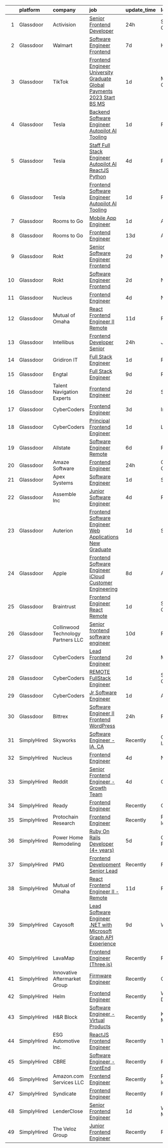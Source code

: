 

|    | platform    | company                             | job                                                                                                                                                                                                                                                                                                                                                                                                                                                                                                                                                                                                                                                                                                                                                                                                                                                                                                                                                                                                                                                                                                                                                                                                                                                                                                                                                                                                                                                                                                              | update_time   | location            |
|---:|:------------|:------------------------------------|:-----------------------------------------------------------------------------------------------------------------------------------------------------------------------------------------------------------------------------------------------------------------------------------------------------------------------------------------------------------------------------------------------------------------------------------------------------------------------------------------------------------------------------------------------------------------------------------------------------------------------------------------------------------------------------------------------------------------------------------------------------------------------------------------------------------------------------------------------------------------------------------------------------------------------------------------------------------------------------------------------------------------------------------------------------------------------------------------------------------------------------------------------------------------------------------------------------------------------------------------------------------------------------------------------------------------------------------------------------------------------------------------------------------------------------------------------------------------------------------------------------------------|:--------------|:--------------------|
|  1 | Glassdoor   | Activision                          | [Senior Frontend Developer](https://www.glassdoor.com/partner/jobListing.htm?pos=127&ao=1136043&s=58&guid=00000183926566ab842faee1d14a90e8&src=GD_JOB_AD&t=SR&vt=w&cs=1_a9cdefa5&cb=1664608462870&jobListingId=1008175871370&jrtk=3-0-1ge96apmfk6d5801-1ge96apn1i9jh800-8427a191d0c3c86d-)                                                                                                                                                                                                                                                                                                                                                                                                                                                                                                                                                                                                                                                                                                                                                                                                                                                                                                                                                                                                                                                                                                                                                                                                                       | 24h           | Santa Monica, CA    |
|  2 | Glassdoor   | Walmart                             | [Software Engineer   Frontend](https://www.glassdoor.com/partner/jobListing.htm?pos=105&ao=1110586&s=58&guid=00000183926566ab842faee1d14a90e8&src=GD_JOB_AD&t=SR&vt=w&cs=1_f466576f&cb=1664608462866&jobListingId=1008158851669&cpc=C19BE7EA145E205E&jrtk=3-0-1ge96apmfk6d5801-1ge96apn1i9jh800-102966f8b4f90652--6NYlbfkN0COkaXPVq4ci0oYoPZVLi-OSs5LLhX_qiImzTXPGEjA3KjE5hfiplZY6vywEKVwJxsg9zkpEYiVuXw-w9pyMIIqrmXoU_komG1rNA-jlCXrKTO2FBvKwKIe9ZxDbJn4VMcF-0jhduCLow_cketcT85pmWGwrRhbIoHRFxHXlp6zKcXtJHCVV-JI-0sI2t_Gq322U_ZarInHaSHsEKAK9uj2DhdHAVP3D3japWDmA3R2JGnZZKqIC-RZNwbwhd8W7Y4-PeouU-wTi1YtGhwo3CyKfL0Ta_oQKppaIRLJauVdBtotI2PsrlYycDWD2eqwJjDDHn7mmGJkLPUaJYvqPALOGZaENGt4_6h6yPuJFwykNSEvr3eWKnSWtvKHBYKwN0L-b7EK5hskGBs55kBP2k8zkad5DF3AE2IDIsVnYc-EyrhvjSDQEZQdkXz9OKSxLU8nPX3nTWHWR0pHPeEJ4ZMrih5bl8qZjSdBDIHL8O72TEzBWfeqB_BOBGJLWvxkws6CrpFii_7zGZhTV_SdGfetEtUqmzeQ_iHnQs52oR8U6IePCzOfkSO9OMhILhgM5kyxqlwiJYuseo1vq4UJgHnLvwlBjyDBr0g%3D)                                                                                                                                                                                                                                                                                                                                                                                                                                                                                                                                                 | 7d            | Hoboken, NJ         |
|  3 | Glassdoor   | TikTok                              | [Frontend Engineer  University Graduate  Global Payments   2023 Start  BS MS ](https://www.glassdoor.com/partner/jobListing.htm?pos=125&ao=1136043&s=58&guid=00000183926566ab842faee1d14a90e8&src=GD_JOB_AD&t=SR&vt=w&cs=1_d513e74b&cb=1664608462870&jobListingId=1008172413908&jrtk=3-0-1ge96apmfk6d5801-1ge96apn1i9jh800-006ba7e7d1a90e71-)                                                                                                                                                                                                                                                                                                                                                                                                                                                                                                                                                                                                                                                                                                                                                                                                                                                                                                                                                                                                                                                                                                                                                                    | 1d            | Mountain View, CA   |
|  4 | Glassdoor   | Tesla                               | [Backend Software Engineer  Autopilot AI Tooling](https://www.glassdoor.com/partner/jobListing.htm?pos=110&ao=1110586&s=58&guid=00000183926566ab842faee1d14a90e8&src=GD_JOB_AD&t=SR&vt=w&cs=1_b11add3c&cb=1664608462867&jobListingId=1008172510599&cpc=F41FEAB56D215062&jrtk=3-0-1ge96apmfk6d5801-1ge96apn1i9jh800-de9c0b3f12c7b688--6NYlbfkN0BkX03mv_qGbDFMol2YHqLRvzzvm2LmpzMO_FcYL_FtJlnJTzsjtFTdelRG5HbGrIcMxw_J0g2ixVjH_NFjiRRcH8EuhVC8xzTe4XUWrWFfWgYlLi4iO6zD5k7FSbmpqegI0E7KcI59Bc485K55vwhEgB_l6hEw6tkxbTJs5vREKYnOh11Wps8OQ9dgHquq7-ymgPovypM7s1hP-KWlwSNRgVUlzcG9IAYEBA9G4CufFYty58EuK3ME7gf6LMl5TJIe4tWEm8eg5qzGImQlBUBwqOJi3SGU0jOYsxF3jAVTASD1pu3yFT8kNMSLJsPStY25LuPP4e9oZQSUJ3Yu3hulwB_UVA4xHGfmarfVilGVvLK6-hTOa8ZYvs6uax-bk52vna5RnoRTp5IjIHB0YtK_-NCKdxl8XBXQAqGKxtIlk0_L8WCtZ-qwba10Ri6sPHLvNP5g4QgrqcVDzJkST_62PqF5Y-DohS8NyLBi57t0tkORIZY4uMzQKsgh82jIdvNEjG5044i-rw%3D%3D)                                                                                                                                                                                                                                                                                                                                                                                                                                                                                                                                                                                                                | 1d            | Palo Alto, CA       |
|  5 | Glassdoor   | Tesla                               | [Staff Full Stack Engineer  Autopilot AI  ReactJS  Python ](https://www.glassdoor.com/partner/jobListing.htm?pos=111&ao=1110586&s=58&guid=00000183926566ab842faee1d14a90e8&src=GD_JOB_AD&t=SR&vt=w&cs=1_af365d20&cb=1664608462867&jobListingId=1008163518371&cpc=AC285F3A3ECA6BB0&jrtk=3-0-1ge96apmfk6d5801-1ge96apn1i9jh800-4b2b862864ecb22d--6NYlbfkN0BkX03mv_qGbDFMol2YHqLRvzzvm2LmpzMO_FcYL_FtJlnJTzsjtFTdelRG5HbGrIdV1Ax7PYy58t9FVczYwfYTd5BBLru0AAG7eU4I8K9G6r4c0OG3UqZyyqWvOKeUpxj1LNym15M4hJpTB-UEDG6lwHAsngzlP6HuSepDAbQDS0RtM9CdwH2u3DAMkV_yW8NKQ6elllOMmPbdzh4OL06W691NddSR0h5408cxq7Yr5Oo37s1im_Wv-E64ULVj9nhiCPAJQOwB820kZLWOg15ptSYS6cwFPhXehkC0dw8bBVnxEeZDT_OYu08lJtuVbyoczEhf0SfU4GnQ8swNeaJU3Yzff_fZu5ptlDsFjtVAQUndW5hX-apxBaudCMKYF6yYgpwbRnouZaHc_kCVur7XpteLlsKxefNCJvye9G79xaKj3-NBmpIwFKdZDYJSWiTGLjcMj3_R--ZThG2c0Ss22wtHk5f5V0q7NA9s2K6PsZ-doD5RKPuaqLNnpg6RTQjJZti04D7XXw%3D%3D)                                                                                                                                                                                                                                                                                                                                                                                                                                                                                                                                                                                                      | 4d            | Palo Alto, CA       |
|  6 | Glassdoor   | Tesla                               | [Frontend Software Engineer  Autopilot AI Tooling](https://www.glassdoor.com/partner/jobListing.htm?pos=103&ao=1110586&s=58&guid=00000183926566ab842faee1d14a90e8&src=GD_JOB_AD&t=SR&vt=w&cs=1_ece1d95f&cb=1664608462866&jobListingId=1008172510607&cpc=47CFDC01B3F81FAC&jrtk=3-0-1ge96apmfk6d5801-1ge96apn1i9jh800-5b9d581ef7598fe2--6NYlbfkN0BkX03mv_qGbDFMol2YHqLRvzzvm2LmpzMO_FcYL_FtJlnJTzsjtFTdelRG5HbGrIcMxw_J0g2ixR6fqDbQCc3QAMHOedx1g7ZWBijJUNZb4HTphgElVSWGinseQ6fHxTCUR1vwZMFtuEBTCMufU6u6RF2Ma2nWDfTD_r2tsZsgogpJzNVqKGi78mho3HpUyMaYwmwmjHGoNxxupC7ix2qMFnA0OqQmvlGtbzod3_MZ_VXJaXWfpTHY_TxV1BdeWCE5ogIy7iZjU187TaTx2wjs7jKv3KnmUxwrvksyg8WSjFDKvFQWxDZBajVgd_LS3rUd1wphCN7EgJ4YlYSmsEnjnG_TOEXUbZ_qI_shpNcUT1C_hgoNDZSQTdMcxV_lGQ6VQ6oO1pKkamAT7Xsy-l-rvNGIhWHm5S4XyNpels9NRRcULBj0OHZZdCckaUZw_5TDKGnqcpTlVSxmA6LxdWylTl4Q9OSaSxQwtbHatA1NPBHi4S9H7GZW5aZlbzleKny-eHyW5ebKvg%3D%3D)                                                                                                                                                                                                                                                                                                                                                                                                                                                                                                                                                                                                               | 1d            | Palo Alto, CA       |
|  7 | Glassdoor   | Rooms to Go                         | [Mobile App Engineer](https://www.glassdoor.com/partner/jobListing.htm?pos=112&ao=1110586&s=58&guid=00000183926566ab842faee1d14a90e8&src=GD_JOB_AD&t=SR&vt=w&ea=1&cs=1_66b720f5&cb=1664608462867&jobListingId=1008170898490&cpc=FAE5E775D180B2FB&jrtk=3-0-1ge96apmfk6d5801-1ge96apn1i9jh800-de13a9497c8aa21f--6NYlbfkN0DQkrWslipYdAKKBYyyAy12PZe5Qif844XZvzAwxKbcyIRxhdHaqMzJraSVoY3LdvbvDjj8RqjGfLnPiPs-DaxRQw61n4wx4GWQVDwOVSROFAxv0parnq33UM5ByLU6rnUVRkFl-ulf4EcrlUAQMM3ZtHfafu4iIGbSaIKQvT35p58GuwUh65pVGTRBkg4Y8K_KlYY2wJUo_RBEbV4Qw38nEDBvYi4JkdnegqWRcs_2sDmsWA1RjuwuebYluA73VXdcdJjvZ2Zf4fL_Myu4S7TgvcryNHc_Q6whrcyDOj0HWC6WwnHMhIX5BQTOcX9HWobbeDJRFL2zsYjq5B5Eg9braSnC_bEYpgEVybxKOukr3P8ZxkqKlzbkpFSMNmi306dDSnGzQZYcxuFeOvFaKXk9LQDrec_QSryvvjQd42aWUDzcQm2DQu42TsvLljTnES2X8Ee587xlwu0Y_PrG81ss8axuvyHyvvcTijMvStzk6bWWvNaMhyVtGURVz5yVFLIOr07RMiRtArG2avjDhCagPLQWB1Ncv4_b0-OT3lMhA8OBIfjg1rGX)                                                                                                                                                                                                                                                                                                                                                                                                                                                                                                                                                                                                   | 1d            | Atlanta, GA         |
|  8 | Glassdoor   | Rooms to Go                         | [Frontend Engineer](https://www.glassdoor.com/partner/jobListing.htm?pos=113&ao=1110586&s=58&guid=00000183926566ab842faee1d14a90e8&src=GD_JOB_AD&t=SR&vt=w&ea=1&cs=1_9cffee91&cb=1664608462868&jobListingId=1008146927667&cpc=AC285F3A3ECA6BB0&jrtk=3-0-1ge96apmfk6d5801-1ge96apn1i9jh800-61c96f07ebf44c23--6NYlbfkN0DQkrWslipYdAKKBYyyAy12PZe5Qif844XZvzAwxKbcyIRxhdHaqMzJraSVoY3LdvZ5YYXO94VUs2ya5ARYxx8KI6A3mNAeVUAJ8QLDFgSeDAq4xkzVTKsmzHnbgrFEMP80B7M4S5Y3xlHuXxU9wOp8KQsPXUGMxAH-9gXgclhA4iUr5P9kdv7e4Ko9yMcEgQqmoEmOa7NKzebKqTyvAtcOTNTKdi55tXPcNSBGqwPysUMMTVgeaObP1KMzn7DK-ZlO3phmnWFDa5C-ZRvtwCyaLwPyKaaEfeFvShPPSq5VfBae8gGYUdOCg8-jqmPEJUniR1nIBiLFYuymFBmlu7adZOXNWd1LGA4CaMBUjpox5OQFFPE4IJcNbq9_pF6Rtg_061XCySt0ztcyP2DwwIdiAAnH3TXsugFxdvuvpcK3PRvvQPX759PMoiA0vriGYmTa407_km6zjoMES2-nROOKUTdXt394wCB6nhISEnZM3qAiBPgz5NVAFmvjznUJ7OV7lNFyJg1dwW7T2xrER40VU2KE1IHIKlb3DOFhfDtmkA%3D%3D)                                                                                                                                                                                                                                                                                                                                                                                                                                                                                                                                                                                                         | 13d           | Atlanta, GA         |
|  9 | Glassdoor   | Rokt                                | [Senior Software Engineer   Frontend](https://www.glassdoor.com/partner/jobListing.htm?pos=118&ao=1110586&s=58&guid=00000183926566ab842faee1d14a90e8&src=GD_JOB_AD&t=SR&vt=w&cs=1_211d14df&cb=1664608462869&jobListingId=1008168718650&cpc=0C139D4CAD5A6DB2&jrtk=3-0-1ge96apmfk6d5801-1ge96apn1i9jh800-92b8a656631aecf6--6NYlbfkN0DG4ntHtB_rMsnfhgmnSvK2brktLme1L4SiDeJjQ-izrVOLqRJ5-yjE7k3D6lhaa88H0ZgAE0HI8jU2FxVt_3Y72_oyMUYt10jPVNaYGOV4-xJJmBhsA7PRbQasA04_rN3aBOksTgh71gceEGgNcpHaOpPO1MPCzyOwnMMlsFPFqMsgP_aTHdzHw2rHA6Zn9P4AxXb9-XoZnJfuDoUn1zZmeFOAmKicc1_lYaBrdlP00mSanUHKDjNYQNGXlJqjyb_bLexg4koMvtXL-z7NXafwV_C8nnQclHqfZcbpFjubi9XtYz9TlxFG9VbG9g8phkyUaLQOGptLYjApXP1WHUXOG1Xh-iyUXztaiQxigEaRkxFCDpEa-EKrGv0dF3zfQ9olH-UMx3GEKPioXE1gz5gwmA0OudXMraQDz90vQQbQ-ZG6XWfJUTjYxhKg2pE9vTQfGX6UXciZHXu97EV9jAA2df8BiN0z4aWBI-YYWj0rbONZhyinO9NPaEbyio5HoJ1D2YbpVO-wm6wPzuw4_3IsqYc65_SHqdJu6ryMqyA3h43lQawgqDTrEU2IghHYnsfk5agHqxbHoWabQhgoPJ2_hGMZMHtx46KOF0Tulnv5gBA3IisMpgimnD8xpWecHwixFs9jJwrFN1mJvLBmpmP9-g57mfbU4LcPKKAQ4Zw5naJpfQ4AVQ6y4PkBDgkoKAUJMP0y0gWafcQnQdc_SbIX_-4MDGjBTcTQnxI6l6eCMOeaAYrcvWN38NThL7hii2521kkVn6ze1a9TGqAUUj6rFJ2NNfxspXxwy6tXorJyzh5mrEi_hLcTcfh3tl2Xg7MfyDaTvvwjCK9b7Hx9NtZo6rGjMFrBRFzYs7kj6DobNJ4yPY4AHYGfsnhKcNNq4x8YUNCyQZ1bz_WJLTdx2AI51YXCTdsKUd1J_mhtpFbNKx-udPUVhbRDkRbBKF5ccmrrz5DWnwobOYcfjNshnIAKCNQHPbJbLAlnYIP9ygPPCf2N18HenFGKpF1EcxbBPeQ%3D)                                                                                                          | 2d            | New York, NY        |
| 10 | Glassdoor   | Rokt                                | [Software Engineer   Frontend](https://www.glassdoor.com/partner/jobListing.htm?pos=115&ao=1110586&s=58&guid=00000183926566ab842faee1d14a90e8&src=GD_JOB_AD&t=SR&vt=w&cs=1_238d9971&cb=1664608462868&jobListingId=1008168718655&cpc=8795CF9063CD573D&jrtk=3-0-1ge96apmfk6d5801-1ge96apn1i9jh800-6cd08a339d87e749--6NYlbfkN0DG4ntHtB_rMsnfhgmnSvK2brktLme1L4SiDeJjQ-izrVOLqRJ5-yjE7k3D6lhaa88H0ZgAE0HI8v79IoksgJIVgDsHGTYboNjMuVppZRZOK_iiSa4f2q8ldsvLBDB__Px-7_5D1hb81F_Q7UV9MlcmOW_FzlnguqZy0s90azd_5Huk8vaHOk-bVW_EXg4cd2rH2pN6c718pKa0euaMnUzndZHLrcBvEAr08ZLPzSnFOPI3bB9tjU0-xIVOInZtlukPiiFCiSxKn9Y3g2dpEymRc4PNf0PVs20GPRZCaeoCvbbr5_w9hSzucVnZ13hrmwFG5KsG4IWr3IKLCOROhjS0eBptYIVLCxq3EuOA-p9hx7zHOBFsf7TaeWFsTwUF6Nvg8W5-BQjpBE7V1IPMupqxL7Rw9uqZWqM8t-P4bAhKLqWomM93N8qFt0XYhCRU8KkBUceECgW1N-uXl-d5bMGNodFkSKJsj0u4oxPCCiCUi7jcBzHp1EQQLhZ0rZhjqy5yECvSKTfyNxNyA30-7U_3tg2n5Uqfx4V6o8ON2AgckmktHn2Db5hg2hFJba3pW6XtXEnNFD-JZnVjz0KRdT_EYwtFCb6ZqxWjV3bgWphkIGNAuvQ1RiCWGLq7MqlAK7HjQ4zHtF34dT-WfozdYXBoni1SyscQSU2gF-40l4ygvfNEkQXH4U5xBkHdFrmQ-koOr6Za685jfyG4fhw8b09ZfETy7miZLxvBSn4iulddUADe34qTUjq1FMMEwuEwARYu1pwYfmcL7Ob0qxh94QqnkDjl5L282mqHZ3fbz18ixYuZKk_dr10_t9HdXQa9MDkN0NEJIHBS3ony8u8eY0Sa6OVfTBnR5HLMqk483Ht0CuBq3PlG-gnL3ztove9bmwz_uce4tI9d1XLWF-PpOk4scuDplOQNOKDPWpZFauG2WHtKkYMCzbJTJ8lr4lLX2urVS1ywo1Ici3k0JovpQMG_xrUfG9fT9hZhnoddO46ivw%3D%3D)                                                                                                                                   | 2d            | New York, NY        |
| 11 | Glassdoor   | Nucleus                             | [Frontend Engineer](https://www.glassdoor.com/partner/jobListing.htm?pos=128&ao=1136043&s=58&guid=00000183926566ab842faee1d14a90e8&src=GD_JOB_AD&t=SR&vt=w&ea=1&cs=1_6643b3d0&cb=1664608462870&jobListingId=1008163338881&jrtk=3-0-1ge96apmfk6d5801-1ge96apn1i9jh800-8ffe822eb77b3ec4-)                                                                                                                                                                                                                                                                                                                                                                                                                                                                                                                                                                                                                                                                                                                                                                                                                                                                                                                                                                                                                                                                                                                                                                                                                          | 4d            | New York, NY        |
| 12 | Glassdoor   | Mutual of Omaha                     | [React Frontend Engineer II   Remote](https://www.glassdoor.com/partner/jobListing.htm?pos=109&ao=1110586&s=58&guid=00000183926566ab842faee1d14a90e8&src=GD_JOB_AD&t=SR&vt=w&cs=1_f6dd6a63&cb=1664608462867&jobListingId=1008149269440&cpc=9908D8D4413DBB8A&jrtk=3-0-1ge96apmfk6d5801-1ge96apn1i9jh800-b7a42c823d67b9cb--6NYlbfkN0AKY9t8q7VgAheoAs7efbXyhExMUVS6P88HBLabZoQOT6odWudF8K1nswEbB-u_gfjFFV8n7oot-o9a303JeocnPtINEZm6uL52t5GhvEJhdaAMm6FpF5H9MSfcmuXXBGHHbFUJDIiELhJvK5m30MLIoPafmtYyQ4UtV4_jxj8aSAoCteelZ269uEX8_6_f3i3CJYzOU7UGpycV9Jzz3pCNM5oCLfQcTL2OL6eSpF7yIomv5_UoKeBOO8enJqshZgOoD6LDRWqjdu3Aok_4S-olbC92YncrdocZUFL3cIqlSMvenW6R8BuTxpn1TZ8e0MHJ5VQ8aXBt2fyZBOvRMI3GYpU_rEHZprUhywRHM69BjJQWziNJqw2ZEQyBn2k8FzAKh7WFFewgxqkY4TNwum0-j7rxxOtqWqzbNMpt4mzV-eRP35qPjyGLW8MZNIAIO04ZNu8Ceu5DE1EfwpfANkRaPg92Fa22eRn-pu2jHRIEiTl1fAK-aR6gG2YqFSbCcW2JQXlwxoRJVjiBR1sfYB4jAL5MMZL8-oM%3D)                                                                                                                                                                                                                                                                                                                                                                                                                                                                                                                                                                                                          | 11d           | Remote              |
| 13 | Glassdoor   | Intellibus                          | [Frontend Developer  Senior ](https://www.glassdoor.com/partner/jobListing.htm?pos=126&ao=1136043&s=58&guid=00000183926566ab842faee1d14a90e8&src=GD_JOB_AD&t=SR&vt=w&ea=1&cs=1_8eac12c7&cb=1664608462870&jobListingId=1008174192204&jrtk=3-0-1ge96apmfk6d5801-1ge96apn1i9jh800-b033d8c94951d968-)                                                                                                                                                                                                                                                                                                                                                                                                                                                                                                                                                                                                                                                                                                                                                                                                                                                                                                                                                                                                                                                                                                                                                                                                                | 24h           | Jersey City, NJ     |
| 14 | Glassdoor   | Gridiron IT                         | [Full Stack Engineer](https://www.glassdoor.com/partner/jobListing.htm?pos=104&ao=1110586&s=58&guid=00000183926566ab842faee1d14a90e8&src=GD_JOB_AD&t=SR&vt=w&ea=1&cs=1_8c1a75c3&cb=1664608462867&jobListingId=1008171565791&cpc=AC285F3A3ECA6BB0&jrtk=3-0-1ge96apmfk6d5801-1ge96apn1i9jh800-de0bb41041df3bb6--6NYlbfkN0CTHA6cd59lXtQJ-DuZtBHQsSjOn019HaVEc20FtZol1_8bPJW14iotuMuGn0biAaFAS8cPXNN6ac4f1Xq5rJjsCzuEjeyAgvU0iHEvWi4iVJSBGQuW-qaUecPoFi_EY5ULrQ1f7Tidt7dSc5EkYwVDF5uXjRbxFUgSUXqz9ItIwoielq859JuGfmSNnqECDenmVHpyos0MIHuzRBvZjeHuazSq5ETgMgEX8QeklYoctJDvPIinDRy4H5yVItXDs4bLirSV7J-n1_bTV0LMTQvVOkKxVjM61S3UwmUjTVbiuhJMO-uLZ9IFu0ZY-YMMOWrfAYTp6rZm-GQDognfscNCK3ntfEFizPw3oHaPT6j4IIElV_--xsn1l71OdAigDeLJHZ8dN60nouOaKMcn3J4QRfc34L5I8I87ZYmUJ2TFx38rA1eQbEheuAvdrze5OehFn7fw5Fsp-DMkt4T2Cjb3lmYZx6PpM67GhVfKQKexZPoq5SPtxroehZZBp5WrA3s%3D)                                                                                                                                                                                                                                                                                                                                                                                                                                                                                                                                                                                                                                                     | 1d            | Remote              |
| 15 | Glassdoor   | Engtal                              | [Full Stack Engineer](https://www.glassdoor.com/partner/jobListing.htm?pos=123&ao=1110586&s=58&guid=00000183926566ab842faee1d14a90e8&src=GD_JOB_AD&t=SR&vt=w&ea=1&cs=1_edabcaca&cb=1664608462870&jobListingId=1008153673802&cpc=9908D8D4413DBB8A&jrtk=3-0-1ge96apmfk6d5801-1ge96apn1i9jh800-b09fce4cf3494345--6NYlbfkN0B7Z8t6fEMDh_BTkcJVPNJicKvZQEBTy5HSwyHa20ewqmyfWNXjNsfvmtdqiCQm-EwugdqLmX6UHMxI_hnrQ9J_5fJJ8vOcXaQ7AaxaC1NDew2FIVktzoWdBGDIzLtpF9A1-8gcJIp1g-RwW3Vd_E5Yn2Wj1C-9KfpsqmwI_X-9uY1nqLr1E6sbE0liC7810eLR2vZ49KjUI43paEMjZaKpWICbA2s_BS7iM8zrAjGtqbfgzlGsbCWb8-ruViZJJWAA0VEOoq91qJNmw9NA3dShfpV2yfsX7kkRPmdwlfxLEUeovCVBIl5IVZjv2YwsEoc54UZHquE4E8rb5yeB-1CTHNnVgq-fHcUSpcD-Sbpr72PkBnMCnH5AWy5pbfwNaX9iMyQKPhickTnywHgMnOu0VS7QtEGrYoTriHiMDDyRtEiR2SWTUn-6hacn888bLjhyzveTQCa8DEtpJtmWF9CclDyTtXAEdovdh1vk1Vp9-Wi8PGOJjfbB2nnJCEuxsxs%3D)                                                                                                                                                                                                                                                                                                                                                                                                                                                                                                                                                                                                                                                     | 9d            | Remote              |
| 16 | Glassdoor   | Talent Navigation Experts           | [Frontend Engineer](https://www.glassdoor.com/partner/jobListing.htm?pos=116&ao=1110586&s=58&guid=00000183926566ab842faee1d14a90e8&src=GD_JOB_AD&t=SR&vt=w&ea=1&cs=1_3e9aeb6d&cb=1664608462869&jobListingId=1008169069589&cpc=F41FEAB56D215062&jrtk=3-0-1ge96apmfk6d5801-1ge96apn1i9jh800-b96f326a669c3428--6NYlbfkN0A-J9Rv_W5k9S4wgz0hDMdbedf_0j7F-Yh6Kzzp2hLsomUTKmf_GQ93A5Kjj2-NrK898poPIjnCGeH4E7CIPCVTnJbkW9SplRmOj5Li9jZaBChAa5k0J4s5R5Bdj7FJ-jIs1OilYAAST4nHbZcAb5cL9jTswYpCmHiLTIvADlKR0HwYRmyjjF3r98dbWKtGC1NgqUNv8MOsf-_iQIbiauL9CaCgOGqKtFyeOqO69PamzBvn_xHkYbFQmRILhoFX9CZ_ZMEG7KYbE9qptbzEIfde2r8m32CgN3imeQFLElzmOH7gly2SWb8DfJPjrQKS8TmagSn91Fwqb2klAbnRh51lbRQA2yhcFNLMmiKflzJ_h3bUmZIBjDNE8iZ8n1WKMhx1F28DQRcXNu316Jj1i1i2DnHOAmbeLwTbQ35lg1uu37rNyY4VuXxHX2tSlEDPXXnvDg3KdPu9ImJpMusUX-ver0VCFs6Jbk9M-mFiQg8PWHDXN_aSuZpO)                                                                                                                                                                                                                                                                                                                                                                                                                                                                                                                                                                                                                                                                     | 2d            | San Mateo, CA       |
| 17 | Glassdoor   | CyberCoders                         | [Frontend Engineer](https://www.glassdoor.com/partner/jobListing.htm?pos=117&ao=1110586&s=58&guid=00000183926566ab842faee1d14a90e8&src=GD_JOB_AD&t=SR&vt=w&ea=1&cs=1_ada1b34b&cb=1664608462870&jobListingId=1008165091152&cpc=451933188B21919D&jrtk=3-0-1ge96apmfk6d5801-1ge96apn1i9jh800-172296958f000313--6NYlbfkN0CpFJQzrgRR8WqXWK1qKKEqALWJw739KlKqr2H-MSI4eoBlI4EFrmor2FYZMP3muM2M5GK0N1Sw5vzLTgsQJufRsWsZcWrRMaPs3XpHlex1Oq2ne6VGBtkTGATEUz-GouLty1dOmoyyDC_7T9PWNlLldXnPUCW4zpqXclHWowpC_P_XHY90RF8y-ufMCMZqtyH7yoYbG-XVx_fOMm7vXnIifwM3gS9oYeHg5xxOK_Mpcv8gT0djdnhi1aBiaqnj1gosJEj-dfuN-D7TOgdQ6ZcEk6j50maDVLQZ_y7rdEu5Lsaa2nbEdhm7LcMoUx5Y7LPoNSDJxVcgAwZCX69MGH6Do0sLSzyBNW6g4FHqmbThvtlbp-2JdqmI7BSnFIiY3Lh0XYBy2T2Ax0xrC4nbTTMDkIOJvPSnvKv2tqMqhDEVd5zRghwQBDIt3m6GZTTc3LWWKmMQiWL0FlHFTpBnj1p3WXMJ411-HLn-E2NseMW-QjI4JXvSoOgFbTkzJo3SyJy18vRven_oU0jImpXDNC6FjfpG7qKaTwYcuK8tJnhs72CAB-wafzTsm1oXyHflHaNq-mhOJGGVNGCQGKQaLIT6LKT56frn5L-mbLEtFWGFMdc0zXeJw_cv5fC4awFcyPri3HfXh_K11VF1wtrsplXjn81475b8m3GIstYfnIY5N-XQyzRbVjah5CY7s7nFVPTwDyTuV0BfqqD1Mm9d70WLzRPc__hycMGvkSLHdhcC5dVfZiqw0kWP1lAzb_OJUI7QfzOgegv0Qb5DiDnGaU581DMlF0k-xQyYJg36xCpylVHSSH_Fe3ejTaC-bIxB85CJE8Inx9OEQfAdNQhHvAqwtR_0z94x1TGPo-kv72EMOie3Kc2267rcXkfW2KWfDu0nL4w9qnZD0ptkXPWG2XZ5TNABsOUUb1B-XaTc1B7xJO64sQUWoT7m40j7yHCD1QQNqYIredofpyIzioilQSEvO4BHIDhP2uSw34fvVJTRVA%3D%3D)                                                                                                                                         | 3d            | Irvine, CA          |
| 18 | Glassdoor   | CyberCoders                         | [Principal Frontend Engineer](https://www.glassdoor.com/partner/jobListing.htm?pos=121&ao=1110586&s=58&guid=00000183926566ab842faee1d14a90e8&src=GD_JOB_AD&t=SR&vt=w&ea=1&cs=1_7b59cd3f&cb=1664608462870&jobListingId=1008172776579&cpc=451933188B21919D&jrtk=3-0-1ge96apmfk6d5801-1ge96apn1i9jh800-384a120e20705d14--6NYlbfkN0CpFJQzrgRR8WqXWK1qKKEqALWJw739KlKqr2H-MSI4eoBlI4EFrmor2FYZMP3muM18C41kHOQtwy1fa9832vPMVssnHobcjN9BAzOVpgfbOOe6cRkmPckZ_REsxIgQCsfq59l4Ui9cyI1O8EBmTzE49nPz2F1dYY0ybhwoBFVcMoYtE2qIF6fHNycon_vdGK858z1JlBG-3GvO_akWirPmeHXj3HLaVZroCQzH6zB4kzhi3rZ7Ybme3GnlEMkVDRU2CdDHMvNUmtG8BPVhBILkII0R9-8fUG29jvUpaHR2FvdRkW2rPXSmOFyzXQqeDUy6Ah0Xf6Kx5uwCLSzIuFW-twJJpcPZK9P23BTF8-KJr_RVWmFRIbWda48dXCfQVP-NOGOm0JX7ar9x75vXbjB6iI_2JUMxYj3giChtSYxMEomyuPXezjuEXVSFVmDhqu07U_BVoNjC7ogmONExuYnGEafYYLm-X1ZCytbpAYprsvMUsYF2O9NVQX4QgJJ9DK_7k0cV-zekMRQZZ0dRKZzPfTeWx88CkM_WKNg0YGRLz2zmMRuFuT_DinFNizvpvtMIsMcR7cd5o6mAN2tz_sAaxOcCS0L-zI9Cq9u5XnRVp_ffxkNjXJAmU1I57tkkUPyw0MqpYyJKvOvCOsNObDTqgTZF5hTW2ooW6YjBqDbD3C34KSa-mh0G08JXT-gzWfuBZ4uofRlkoEmoNz0WaANtsYqg3aZeiykidh9eiLEiYdWXpZc9xW11VTW-q-pHnHK18trNtqXyvQ4nnsw-yJ9OhlmuIOUrb8yriVs711JKBOs7pjqTKW0QdYN_pYcrCiiO3VXXliXXbV7VbGl9DVrlxPfkdwHEDBrhMBQ85OcKrbL0tLSKYt8BCQ79r9e2ffob7yaAHHnCpGkUg8e9qf-9ClN_M4yOSkPSJQdDW39aTSTfer3uAqSyoE-PaUvn79hDT9sQ1DSmRnbgnvqUGeu_SwbikPqyJZw%3D)                                                                                                                                             | 1d            | Lehi, UT            |
| 19 | Glassdoor   | Allstate                            | [Software Engineer   Remote](https://www.glassdoor.com/partner/jobListing.htm?pos=107&ao=1110586&s=58&guid=00000183926566ab842faee1d14a90e8&src=GD_JOB_AD&t=SR&vt=w&cs=1_d4226e4a&cb=1664608462867&jobListingId=1008159711669&cpc=AC285F3A3ECA6BB0&jrtk=3-0-1ge96apmfk6d5801-1ge96apn1i9jh800-f5d3e873fe7464b8--6NYlbfkN0BLH0BMQoDn-yw6Urt952hBm1JLFZ7WpBxND2cMIOjOqbFVk94wXfJol2fCSe2VsLx3ITDo_Ys_0WcOJlv1dqQC7PXZlXX-QMruowel04n8ogwNhZLgarXUWhOr5n20e0wo_m6nBKoehmjlVBa1nPDjToHlVsZUUL-eQmB8c2bBJBWTcOSUVmQYbHxupA1w_lxuZMhKCvPvQZZobrHQdvjXNA6R3Wk4AFKnqhSSzJGGsxQwEhGsQtQOuz5g5AKUBKH1_-Q3x0fKskVsd_rnQfWrigc_dFMtVhbmBOxSU6yNGHi-nFUO0vU1JQUSz3lDsiXbspI4pW5qs40EXvB57-7hj94pbeph7XVMHfBpkGUkn_UDqL-XtxkUUzUzQ7u4LRotMsLOqW3LvVoX34lmT5mlVLFeKFA4iyOULpS5yRhdD24FUeTF3cgdnKfeHcRuhoKGAbbuoWKVHYAPQcKsq9vSUcbbODEl6jpbqCh85xwTd3iVs3LXsukqkLD2NLMAgobkqOJT4ukziRYISPglpD0-uOKJUYOP_yfjn_32UQJoDDwgcfzFNZxF0TTlryfgNXBkvXHaxWv1FvjTy9SE7dxLdAEVssAItOKGy1vme_dtDbUvTKt5ZhH7gk0mK2g-46F62A_ut5nZXCtxj76SSKGWY7ubPAQUSKYMkveold02R3YPzqOSARG6eO8OQKU_Hcss_drY7isu8J5kd3A-WkUOFyoDM3uvmXzBVU9elrygfgWetgb1VsvgCpvvU_LiwmqFbBHwybhfQeOBqm80SuCdx0RPnBjOyxDkGE1Gn2CvuzEODc1UFdPj4O_YNscJ_6Kkkxt5M4_2v8HhzjNQNQDZeqvey8Hj8vDrsRdjrPeiSND_AeTnPCrI3HOVJKsOhFYNOvvNvnSoi_PZU7onkEIHVGttFa5kHVnJP1xDD2WrJBswVx7psv4JsBpimz3Y1fXPABT8ENGsS2ByNTTz1G_rNDs1bMRDaEi1cRdZoxhNEbb3U18iN-xAJ6gnnjLzhK7yRuXflO_xFf0c_HjJPjQUCcG3e64zmD3cWlzDEoS0Fv4xb0vII2TIwsmgebezB6XVKU_Q3W91vv9B6BhhYiHLrBTDqcNCtKMb02LCE8jo87bmXQ0_b8EV) | 6d            | Remote              |
| 20 | Glassdoor   | Amaze Software                      | [Frontend Engineer](https://www.glassdoor.com/partner/jobListing.htm?pos=130&ao=1136043&s=58&guid=00000183926566ab842faee1d14a90e8&src=GD_JOB_AD&t=SR&vt=w&ea=1&cs=1_b76e0b63&cb=1664608462871&jobListingId=1008175384046&jrtk=3-0-1ge96apmfk6d5801-1ge96apn1i9jh800-04e7f5add9cacadc-)                                                                                                                                                                                                                                                                                                                                                                                                                                                                                                                                                                                                                                                                                                                                                                                                                                                                                                                                                                                                                                                                                                                                                                                                                          | 24h           | Costa Mesa, CA      |
| 21 | Glassdoor   | Apex Systems                        | [Software Engineer](https://www.glassdoor.com/partner/jobListing.htm?pos=122&ao=1110586&s=58&guid=00000183926566ab842faee1d14a90e8&src=GD_JOB_AD&t=SR&vt=w&ea=1&cs=1_4b6a21c9&cb=1664608462870&jobListingId=1008171426358&cpc=334ABAF5D42DC775&jrtk=3-0-1ge96apmfk6d5801-1ge96apn1i9jh800-e70762fb3c6ec81f--6NYlbfkN0DqWjE27Bj7wQp7zwejGyju2OyxUuq4SEucXSyN07WCWejYvQmJsgF2DYF8Y-TYieC2DHxUNqLER-NAaFmZhncc2CKtBtbaYDWLQ2pgaST_F2llGxT5g0ru87zXSJZLYiH9g6uEmsLD4eHn0tJSYlCIwggovYAKySNs_BFjBeiyef7hASDwbh4ao1LpWUUkmd9I5ba_T-eYet_SPl4q4LQE-0yb8GxfTlDkxXiiMnDgWoBIYczQK5Vvbxoq2dFKy4O3jMa-Anu_SDFfVmFpBI_EMOsnpBTFHrL7UpaHKTon74jfSxa1MVWJ6Z7aUdUzv4OxxaFR5GmpJYdG3-84VC6XU2HXgZ2rabklKYflvJYk96PhsD2y82ImGiJEnmmSuXoqDQTU-hBTxg-2zr3roYZBWzsS-s6LCLgV0r6ZCVmTbH-nS8wOIXB-G91BzNlb00Cu-gu_H1D0LtwEc4FyA98PRWB7ilTMnLyhwfnpRyI1xxvf99HgfkR811kmrExqYvhHgEyHYI15N1WAh0jICLEGBwv4t9nE0OB0C63hkGi-S8ZX_D_Reu_yEa4wFgGRiJJiHsYQBb8Wrs-vu5wa3XAhpGao1ChHxf8L5VfBmzsZGUlmd17LdfZSpSgMDdX1PiI%3D)                                                                                                                                                                                                                                                                                                                                                                                                                                                                                                                       | 1d            | Sunnyvale, CA       |
| 22 | Glassdoor   | Assemble Inc                        | [Junior Software Engineer](https://www.glassdoor.com/partner/jobListing.htm?pos=106&ao=1110586&s=58&guid=00000183926566ab842faee1d14a90e8&src=GD_JOB_AD&t=SR&vt=w&ea=1&cs=1_61f83217&cb=1664608462867&jobListingId=1008163222586&cpc=FAE5E775D180B2FB&jrtk=3-0-1ge96apmfk6d5801-1ge96apn1i9jh800-08ed19a9737b3bc9--6NYlbfkN0Af7IH--f52cTUDwFMUanxXcd3NiV5wYJyzlyk1G5yREYjpyx22ZkWQdYADL7LdjYddVFvh8qcWZxviKeCD_m8mFbgnOEV0qSllLro58PUB4Oc8bybOMJpa2KLeEtVjhN8qiKVRqkI-KY3PmDv5Tm8UJtDC4a-oiIbXVTDwnlvjYFE5gpkpeyHV8ghIALkxEw5v59iHxmBoNng4nXVFV8geK-fK8jlbCiQtJxYc14_Qp3_W63ny1-GMVlctIm2d3wzfhgy5n8Oo8qX-Sl0lkZ1Y1544HcBzNl6fYv1pNbKsDt0Lgdjprdlfk1BeM7YFcJBp9FlXeNcg7k2AgtQ5o0LX2GKspm1s_cE-R7nI-FnoT1qcwO8F9DD2frpUllpflLuF88v3PVbjXZ9VeQBtt6ppp0D6W7kAiJy55Xv8A_b8UQWRjO6ZLxZRvjsM1LR5dTuSs6HnY4Cg5eoWd1-HpvgepGoEtV7157c79xZHcMrZmrs_jTVfoMQOjShLHcEYIpOkj6d1xY4nFw%3D%3D)                                                                                                                                                                                                                                                                                                                                                                                                                                                                                                                                                                                                                                  | 4d            | Remote              |
| 23 | Glassdoor   | Auterion                            | [Frontend Software Engineer  Web Applications  New Graduate ](https://www.glassdoor.com/partner/jobListing.htm?pos=129&ao=1136043&s=58&guid=00000183926566ab842faee1d14a90e8&src=GD_JOB_AD&t=SR&vt=w&ea=1&cs=1_308415c7&cb=1664608462871&jobListingId=1008170240417&jrtk=3-0-1ge96apmfk6d5801-1ge96apn1i9jh800-320165e35fa8324d-)                                                                                                                                                                                                                                                                                                                                                                                                                                                                                                                                                                                                                                                                                                                                                                                                                                                                                                                                                                                                                                                                                                                                                                                | 1d            | San Diego, CA       |
| 24 | Glassdoor   | Apple                               | [Frontend Software Engineer   iCloud Customer Engineering](https://www.glassdoor.com/partner/jobListing.htm?pos=108&ao=1110586&s=58&guid=00000183926566ab842faee1d14a90e8&src=GD_JOB_AD&t=SR&vt=w&cs=1_ff3977c4&cb=1664608462867&jobListingId=1008156058680&cpc=3BA4CE39D5B5DEF5&jrtk=3-0-1ge96apmfk6d5801-1ge96apn1i9jh800-09177c6cde7ade56--6NYlbfkN0BvKrLyj5gPmtZO9T8euul8TCxuuKNOtzRJOomxnwSEodTz2Bc-sPZlADHp0xxmf8UfC7Bcw9lgysUR3BmNjP7Hal2SKxWpsYjUoHcPlT_4pH3cNoMCRw21aqkuKPlUaKhP3ApPaxXEBH4xkSwkglIcGTM7XFTEKrRdTe6ofiLe9XXLcC6U2SXw5QkK8D6sZ5PnxKaGRGjBKB78W6nA0arBYyvAb3jziX186Ndt6S4z5-9iJaPXRVxDW08YsyZgTTNdZPq0Qh8K3EZ0TjJKa51eY3u2ThYBvAO44Iw-SnxK0uNZ5_3Qzr2wmV9pUnXy-1rV6iMrVcDauUZb4a75lw91sRn07fuxkdItyDuNVmDzdi_ULqZ_xow8PE8D1TEHG0syvmJV5AYR6qa9dvydThvtYAsmuvVBIv9u3DqOzPGOEeFhb4zBa40zRxAATw-I80hSYzMOzz7wK1isECoTTCa1vkWvYljmfJWsQQMT-DPw8TFOj4msak0lNyAI5yXldaLYgsujrRU0VpxXhogSsllYqYlgSg4EbydRHGw1I6vkqg-Cg7XyfvWhswX_mH0936oT4FMJjCA4J_1r2fdj0GH0OftEac50NYN42NQW7YC6sO2NKjtS8PDCIn4EzyXWhgjxzv0PKeXGk9DuUaKPXMCjUz8hrqtxFBtWwtyLuotnEcFexEOvYTNH8vjxaVd_-Lt5hsQsSg6Elb2ogxkuNkq8ebD3AHqV3t4yoIwjaf2CC8mfclTUaoVFrfLgjlPD2M9NljVzEvrwbBWAzharGxlhJQfet4DwC5p1G9b5klaCS3L8jmdAsMwkhro5wjSmtBCUMt25gwR4oYA1iDeeIeJ7MJcIRVbmcBVPXOjXA40XyGAqTkJfmix2HFPjG4s6t93ZVC19jSar3lGdtadrCHWOFm8A-2Ec3RG_ymC9VaPooQxHdFKW9ke1aswtkTfggvtXBRDAUxdoXBfivSWRmWFZnQpi1AB6O4JIWxRrUenW_-idP35fbTNZ)                                                                                                   | 8d            | Austin, TX          |
| 25 | Glassdoor   | Braintrust                          | [Frontend Engineer  React   Remote ](https://www.glassdoor.com/partner/jobListing.htm?pos=101&ao=1110586&s=58&guid=00000183926566ab842faee1d14a90e8&src=GD_JOB_AD&t=SR&vt=w&ea=1&cs=1_c8989066&cb=1664608462866&jobListingId=1008172680277&cpc=654405A9B1E0A9F5&jrtk=3-0-1ge96apmfk6d5801-1ge96apn1i9jh800-2400e90f4a599065--6NYlbfkN0AL3dVr72y2kzw2kaN2Ho5i09lACUMjYeOySpm2U6KfaraJqx2Qc4yMQ8_vPcq3j-UZCSo15vv00AxnfzD_pDA3_O_jxW7sn0VzAIqVMRadRBFVao9-mTAV6M7wyRkLDoLXj7tXA-S_psiQCzR0jTYwnfWVXgp6zy8O7Acp84MVNUeU3jRR8e0ACHE_lWpTh_8ZEenMAias3YWUYqWzJMCAF3wDKbz5kdxhs2BSAEdZuCPeGpmMwssgIQBHXjJ1HeZPz7VzksF_1SUUZifqlKd4t2rIVN6KrcT6spbxNUKHrV4zM0irMNAtjGPoLfxWnAYqAbHSdNsoD2uUdRLcqURbXw4ysf69qAp-k3lqjeDsFZ-PJ5dcYfls5cAmCWettbuCriiW5VqcknbViks_9tmxSieMCXAZc0Ssb4f0Px3H2-3rxYOsWCLKNkLX3BrG19_O_e40Q8JJXbYX2z7pFlwpj5F-GHxXORhdDJ_icXSjb_9X4XrOJRaL6DsD3YVw9jg9-QkmoWM0uL-xjCTRJzGHybkVNz8UhfxFgzY5qMewyhk-4k3C27pDHEDX487y3z_FRucTMqXJ9BvtRmAPOd1fCJJWWZkwgioHBG45muZP5ReFG6tCjHX3cTfQCJP6JwYeADK6xKJdj6UigFDhS70q53Erm2-Gbd4BPLXLS-xz6zxYmO5r3ZRVcC9V4oVqlLX48qOTgn_o-EwVDUGMJN8CpCaHEgR4vjNC5DQGbQC3c8tIKmYD_04b_l9yr-wm2h0%3D)                                                                                                                                                                                                                                                                                                                                                                      | 1d            | San Francisco, CA   |
| 26 | Glassdoor   | Collinwood Technology Partners  LLC | [Senior frontend software engineer](https://www.glassdoor.com/partner/jobListing.htm?pos=119&ao=1110586&s=58&guid=00000183926566ab842faee1d14a90e8&src=GD_JOB_AD&t=SR&vt=w&ea=1&cs=1_791abea5&cb=1664608462870&jobListingId=1008151594403&cpc=F41FEAB56D215062&jrtk=3-0-1ge96apmfk6d5801-1ge96apn1i9jh800-06cfea7a4e361d92--6NYlbfkN0Bch2DQBo8zF7EdxzSNX8_SeXdRX3ylaOzDo2YMlUTXFxonpmP7InOhihBn9frzIkhAiaidgIkVtEvNGOFSRot85SsHrvSNxa5SQgfJK4WU1Uj6HbbNaU6BqOzpwTLtPSf2s78EQh5JpLvAl-exTsJ8i7bmRyxz_yKaRKfHG70bg9SY7V29-z3IC6-5H4VRw-Ek8tso4kV2RfNbk8bYHx0z2a8SpLfuf3q3AKdr7DTiHZU5p-FxaNEBZ_7sWINZTKAzFZVPXYuNENqAU5KgYPYEJFBKLly8ygDt0HuZ9B3lAIL_cU9f0Od2nFMJYdC3lbRGfobgcqgLQYxZg2b9dNqEfvDfpIlJugEvxiKqeUq6TwwDCY7OcFEqCoVwZ0M7bv5fegJq6dJPE6gji7FbTiNKkPon5rncHtWsCRq60p4ZtpFuv1vOw-aTZ43ocUkTojx2aaYtotSs2uf2avNiU9g_XwDlhyQZDnQ0yVPw5Lw4Szl7NVKUa3h74v1-iNSNthk5FX_-tnsaR_kQunsL9_5n)                                                                                                                                                                                                                                                                                                                                                                                                                                                                                                                                                                                                                     | 10d           | Remote              |
| 27 | Glassdoor   | CyberCoders                         | [Lead Frontend Engineer](https://www.glassdoor.com/partner/jobListing.htm?pos=120&ao=1110586&s=58&guid=00000183926566ab842faee1d14a90e8&src=GD_JOB_AD&t=SR&vt=w&ea=1&cs=1_1dd89d75&cb=1664608462870&jobListingId=1008168715568&cpc=C4A69CCDBB3B9599&jrtk=3-0-1ge96apmfk6d5801-1ge96apn1i9jh800-3e3c3a35243802f2--6NYlbfkN0CpFJQzrgRR8WqXWK1qKKEqALWJw739KlKqr2H-MSI4eoBlI4EFrmor2FYZMP3muM3RZDYlem4fZb-xaFt5vX0NQhJwkWy24F1n9bwOIjUMZuS5cBRJcrgEy6Zta76nqR9GChK0Y4cTaeR3lsSK2oFTXxZMOHgtSi8nDkOv5dQSsE0ztyoP6LVO6OKWwsWxHAZH1uBVA4H2gopgGcFS8Wp2oiXByMqQx-4AsuS4GFr1hKRhbHJy-bfzcImdXR4zNjhUETKO0Z266xgLm38hbdarbvWVd_13vafGHmmpQ2FfnRSQxKxWgjwUhPgO7pY7O5lqzlw9IsdFxaZrsKGS7lpkrcuLTj-T23hZq-Dx95go6AilnHwx8b9wWqVFoj15kauTWE1SKVJwAg35k1DWbl4x8EpGSo16TXGUfaMAM9sExfaSK-TfyBY-iSSldMgms9i3ZDoK7bGaici5ujxCiCILH2ACDhzIoEvR3Ah_amGr4kmtw65AIIw4liBvXm7dtVPN8t-u1Uf2jXi9Ce3vkH-6kDxOJdj7xz0-ip4_ncTvYtKNY5jE3Ful9t4w9ey6I51WUCKhPAA8j_UXGhBWvsOXdPLPHuEw8UsRa4NlsbrQ_KBlmKd7iHZPqXS4U2vk-ouwA_579yZaL-WkzpmxWj7bofUIEp6RctTR-rAVu86WzRjj1pN7HhTe98bJyZBpdd4n_qzfVrIjjz8nDfmEom4dbGgUJshlyO8bzKUdikjbiSWy4R_pjpJXs-gxWx06quK1J-8zrhdMJzQ9SUeG3jZM7yfpO7Ua73cVGL--fMjxDNKqbrM-6cFVHtEU8AYuUIPqKXeaqhN5Ct4EZQvNQ_9RBytoR9eAFUbB8LdD4HPWaMqVTHecY0Di9F8zW9vczOjXAsorom0OFN_kOW0Zj0iI10kzKOFRAGGm6Owt0RyA0v_Pmu8xY5fxfF9M4GOir6usPs7a0oG1v6hgu8B_GQ3EdylcBoWQes-Mnr6gxX7w3yCSjHif8dpfqpFo85h83s0%3D)                                                                                                                  | 2d            | Miami, FL           |
| 28 | Glassdoor   | CyberCoders                         | [REMOTE FullStack Engineer](https://www.glassdoor.com/partner/jobListing.htm?pos=124&ao=1110586&s=58&guid=00000183926566ab842faee1d14a90e8&src=GD_JOB_AD&t=SR&vt=w&ea=1&cs=1_1c7f4dd6&cb=1664608462870&jobListingId=1008172777168&cpc=AC285F3A3ECA6BB0&jrtk=3-0-1ge96apmfk6d5801-1ge96apn1i9jh800-e0ae95ac128762b8--6NYlbfkN0CpFJQzrgRR8WqXWK1qKKEqALWJw739KlKqr2H-MSI4eoBlI4EFrmor2FYZMP3muM18C41kHOQtw5iJ4z1MOQ6xcBDpU3LRZ_vYtIVlJ5LiZu6y1yURh-U5gZ1gYFrlGXmXOWWA9qpaH2rKvSz6JY1RdmJSWMHG5r3WNTwpIRVT2JQQZFYJyk4PWNofhCyV1j_RgZs2JTO5pLydY3E6yjqqgZDi7-GV7WGxsncSkoI5BHwpoZcX4rj2HzT5mZ7N2P_PYf5aRE2VSBWlG04bpij7VUBHonwZVgl3XRcuF7qX1dxjCHWWYcK2ROUXSbm9xInyaBt6Z11FhcPbOkgtvgQ9eeFEmQPRK6RQks0za94FritoTvCSiSLIHTAz1ncg1TDY7b36b4BgW6OtJ1XX4LkTDAS37Ad2bqdDLWXA5dLubTw0Pw324rsm3lR9Hl_nICKdG0-wkoAwhxECO6qQ1dWZeMvlon078FVkp0S_soLs4TwW4hNW5XqHr1rgjMhHIvc-6p9fvTrecRgFZ6Cer2IaactuphsP4z_SzxUzKjzdhn_c3TF1zIrzhCmwj_3l3GLiXwdUO5N6a8pW2972ysHT2BuKtA6iSMoDFUDv_Ui-tJPL42o14IMY9QAowd3TULufEmw7Fd1nY977R_4e8eGOZQRrROT5jNMNr0Uq94aJr34Ov0fUU0VZxU-EpQJT1wsajFW18K4uo35zzXtLUAd-Upo5nvg4YIwu_pkSX1ir5iMTCLKv21nU-wcfrqGVOj-Nw8vanYK3FSVmTzm_QeNCzDmiMIgrj5dY_h9FP71JEB5Ys_ppAJ5TYhEIJlzorkmLrQ-q2gldSFMoRtTQGgDS0lR59UDWzlh4f_5h5hjBt9DTa7j_1rfdQ7vmYyUwFTUOBriz3KGey-qNnwEx80PEij2vjRNjBU4hK-Rvr5AcXzIgMdrbe5-w4Mw5eGxpLK9iRpA6oRypAnit76wKiqUJ-u7siny1-dg%3D)                                                                                                                                               | 1d            | San Francisco, CA   |
| 29 | Glassdoor   | CyberCoders                         | [Jr  Software Engineer](https://www.glassdoor.com/partner/jobListing.htm?pos=114&ao=1110586&s=58&guid=00000183926566ab842faee1d14a90e8&src=GD_JOB_AD&t=SR&vt=w&ea=1&cs=1_e8002fe5&cb=1664608462868&jobListingId=1008172776289&cpc=C4A69CCDBB3B9599&jrtk=3-0-1ge96apmfk6d5801-1ge96apn1i9jh800-fd33b8454cbfa99c--6NYlbfkN0CpFJQzrgRR8WqXWK1qKKEqALWJw739KlKqr2H-MSI4eoBlI4EFrmor2FYZMP3muM18C41kHOQtw9w6sbe-TaWbVXKP5MLY3ckMKCjJ7J1Qoor42WGVxk1MbJGUZ4aarD-vOgk9NIBPuSTiknHe1sri-BrrqXVFsgQHTRt1fxuJrWNS1FJpEcJG4f9XKxdA3hQxX0xRx8CryszNi5LcDfXJridyRuc3Kw87hdAH6uSDqVfrsPQGbPjZ96LYYwHra6YqYHkm88SHxiH7yyrwe4bVVKu_MCsV6jpr6BxOUP9-2ybOMKBqNe3yMGVzK2lVIucxYEtHaLrHfYQafUUog8-fDZJQhoneYUkATaMg1HLiPZ1vWzCe-ShXHWSqR6UlQjJfwttfMSiFM7OzEaaKFCz9-y7I1Fdg0g9p07UjDimu8eTTrVpixy7g12eDkjIRlsQP8W0eAnKA6wufM0Kd4uSQvgBskNVXFZY-3wn9qvjevn-oxupZ32EyT_NVdnFKFm1nPYePRRkjs2xCRWVdDh_9u3IL-vw012W9ACsmB3wHjW5FN2SMtYm9iLUP2lNDTaa5wZXi9Ry1bitrdycqJKl41NlsfsbnoVqrqLrs3IHTto1Nyms2KVR7YZO9p7e6R3lahSmhymh_1wLxJX3jut39Xr5o4BZVTLJEjO5dg7fWWvU04In24U7Chezf5KUjZnNkV5_dYLkRycPcbALTMieeoiVOiWwNRS58iovhReJMrAeB8mbjzkuZ4YwBVT3Qf0wYGiyNcgazDhfxEnV14v9vJEr2ZoCKVyhXbj_wn29R8Olq30Cugb4-DEdFpC9wGuaN7J5KcodIi-I4AAxqe4e5HQZxBi9ZoTVAKVWKgtxdSJhwhRCwneFMTRaUSxdkIZXy00JurzYxq453JyM197p_zV14Vg7PELGhWJq8D887Vse9FR-66d1tvNh91P6SdQ0h493E--lLFzvkoDZFHHjxP_ViMfGVpAI%3D)                                                                                                                                                   | 1d            | Austin, TX          |
| 30 | Glassdoor   | Bittrex                             | [Software Engineer II   Frontend   WordPress](https://www.glassdoor.com/partner/jobListing.htm?pos=102&ao=1110586&s=58&guid=00000183926566ab842faee1d14a90e8&src=GD_JOB_AD&t=SR&vt=w&cs=1_bbef08da&cb=1664608462866&jobListingId=1008175034999&cpc=9952A63AB06E78AD&jrtk=3-0-1ge96apmfk6d5801-1ge96apn1i9jh800-a80541fddb04d4f9--6NYlbfkN0DG4ntHtB_rMsnfhgmnSvK2brktLme1L4SiDeJjQ-izrVOLqRJ5-yjE7k3D6lhaa8_lH88SdxtMaSlnlmjUfCNoZHvQHGueU-Y3d2bIwApEdFnqET6TBcpGQqe2E9vdo5W3o6y3AbM9C2n3Vy0WPs-3zb0M0z09SbJ9Le01I1VDIlmoEFv_w3Or5cUfXod0jxpwic_RzH_DDGV0uGcTNAVeAXTaN7Vc66Q8kazZDz1c3uRPTgB1GxP7SQ7UUr9vfnQ8bcidCXh3T1gmJyGMCDUUwtVRFulsUwBRgY5GOuC0gaC9G6-TM357tKk-tXxPvXFpUr0hwxRtN2BdhxmBZwihGeHHaWKwEzKwyWRbDl1A5uwpfj14_WtvYTwb4ekFbDC_8_SONafky_XXOqDB3pN29oHFuk4N-fyhbB2CLQOnWZf2LBx_AbYSd35BVhE2rZLD6-QkZLLTrk-mFxh9vWazGYvsnnl1sG03vCDJNk5uv5gL3Ea2p_l8KzYTtMcKcSf04pTRkLfgNMESDHpqmycSJuVR7p8erj2UxipJqEfORmT_bmY32MvTLGYlUgqohDVt4y51Tya2tXAG8T0zohmgF82mbT4Vw5Vg2e884qK0dK9D5IqmozsyT_PWYRDpkHF6yGusjk1NtCxa6xFSqws9SG5RS4r-8ASWPqK0S3ysgbECzPr0cbsI9_JxL4t4G4GuAYNXZJjvq7OGVvNxK9L73iBDMlZKXm6m3dotSOENUFSQotweLjjADzUoI4RAY8oajdV3QASDol7XEoRBCvqqcZ7aGYjVhJU85tC6y-hIx-tJ7lJ3y1a9JWZGe29SezWjaJwC_xMsCWXM0X63osaLAaZotv_UlVsci9h74QhDmM9QGT0oXJnjN4VbCWuGuujLOkfMYd_hsIwF6iiPK6FpmNE_GuV6Rh_3bQENXUyXeFwPwhGa8cg_HWVjBH3Dcc0lKijWhBIg0dnTSghH5XWsT2D8lB0yxKnSdRSb9ZHrS4Zr_TUHhOSK8D81Ka8yy_DoCoSggTesb3exr6shxFsi)                                                                                | 24h           | Remote              |
| 31 | SimplyHired | Skyworks                            | [Software Engineer - IA, CA](https://www.simplyhired.com/job/vvXNpjd-OT7kG2vQlS3ZgifEt20gUWf55Ax8hNiYOZbjhg_Afh3DfQ?q=frontend+engineer)                                                                                                                                                                                                                                                                                                                                                                                                                                                                                                                                                                                                                                                                                                                                                                                                                                                                                                                                                                                                                                                                                                                                                                                                                                                                                                                                                                         | Recently      | Cedar Rapids, IA    |
| 32 | SimplyHired | Nucleus                             | [Frontend Engineer](https://www.simplyhired.com/job/4F4TZ8Yp_0CDdbEp1GzZfTGAj6AS8Uk769MkQNG6WyRz6MzcPd19Ew?q=frontend+engineer)                                                                                                                                                                                                                                                                                                                                                                                                                                                                                                                                                                                                                                                                                                                                                                                                                                                                                                                                                                                                                                                                                                                                                                                                                                                                                                                                                                                  | 4d            | New York, NY        |
| 33 | SimplyHired | Reddit                              | [Senior Frontend Engineer - Growth Team](https://www.simplyhired.com/job/c9Bdc6Kj24TNtHY4Vd_OmxIlsFsM9S5oiorPtN2fwP7UWOMP8p5_mA?q=frontend+engineer)                                                                                                                                                                                                                                                                                                                                                                                                                                                                                                                                                                                                                                                                                                                                                                                                                                                                                                                                                                                                                                                                                                                                                                                                                                                                                                                                                             | 4d            | Oregon              |
| 34 | SimplyHired | Ready                               | [Frontend Engineer](https://www.simplyhired.com/job/NfBh9lIXHlK5WnBnJRBiQm0lcc0VntcXWDxclZFLZkHgoLP9ATK3oQ?q=frontend+engineer)                                                                                                                                                                                                                                                                                                                                                                                                                                                                                                                                                                                                                                                                                                                                                                                                                                                                                                                                                                                                                                                                                                                                                                                                                                                                                                                                                                                  | Recently      | California          |
| 35 | SimplyHired | Protochain Research                 | [Frontend Engineer](https://www.simplyhired.com/job/eGwpybK0LGHTILsJL68-kpiTk9J6WLMxGnFIDA2B2MaJCniDzMDeqQ?q=frontend+engineer)                                                                                                                                                                                                                                                                                                                                                                                                                                                                                                                                                                                                                                                                                                                                                                                                                                                                                                                                                                                                                                                                                                                                                                                                                                                                                                                                                                                  | Recently      | Remote +1 location  |
| 36 | SimplyHired | Power Home Remodeling               | [Ruby On Rails Developer (4+ years)](https://www.simplyhired.com/job/Fa5_5WBf6ah9KRoEEvm8Cgt26Sp31oRqQPpjMHMBE7NBD3OIjPhCZw?q=frontend+engineer)                                                                                                                                                                                                                                                                                                                                                                                                                                                                                                                                                                                                                                                                                                                                                                                                                                                                                                                                                                                                                                                                                                                                                                                                                                                                                                                                                                 | 5d            | Conshohocken, PA    |
| 37 | SimplyHired | PMG                                 | [Frontend Development Senior Lead](https://www.simplyhired.com/job/WxYlnAyWuFDkZ0GLVBhdo5Koa7IN5qJxf9CSS4nOUsxSlDljLNPvSA?q=frontend+engineer)                                                                                                                                                                                                                                                                                                                                                                                                                                                                                                                                                                                                                                                                                                                                                                                                                                                                                                                                                                                                                                                                                                                                                                                                                                                                                                                                                                   | Recently      | Fort Worth, TX      |
| 38 | SimplyHired | Mutual of Omaha                     | [React Frontend Engineer II - Remote](https://www.simplyhired.com/job/2jKlyuYUoMORWuuovYEu5XEhTnfyKGCoV8o-zQaMxlIkPnRsyNtNwA?q=frontend+engineer)                                                                                                                                                                                                                                                                                                                                                                                                                                                                                                                                                                                                                                                                                                                                                                                                                                                                                                                                                                                                                                                                                                                                                                                                                                                                                                                                                                | 11d           | Remote              |
| 39 | SimplyHired | Cayosoft                            | [Lead Software Engineer .NET with Microsoft Graph API Experience](https://www.simplyhired.com/job/L_90X8Bmrusz5JA7amVhuhhi90KS5bQuhnLUbl0VrfP3zQIReqZjfg?q=frontend+engineer)                                                                                                                                                                                                                                                                                                                                                                                                                                                                                                                                                                                                                                                                                                                                                                                                                                                                                                                                                                                                                                                                                                                                                                                                                                                                                                                                    | 9d            | Westerville, OH     |
| 40 | SimplyHired | LavaMap                             | [Frontend Engineer (Three.js)](https://www.simplyhired.com/job/VTHfQWIswe1mt_pcTNUvnNqQv20hJnuNTTC5WSfT7HlWovMxw_a1hQ?q=frontend+engineer)                                                                                                                                                                                                                                                                                                                                                                                                                                                                                                                                                                                                                                                                                                                                                                                                                                                                                                                                                                                                                                                                                                                                                                                                                                                                                                                                                                       | Recently      | Remote              |
| 41 | SimplyHired | Innovative Aftermarket Group        | [Firmware Engineer](https://www.simplyhired.com/job/BKXuKutHFzTtwaVpsAOWFkFUTbTHnGsR8e3WRqu0hq_Hi4ciidyJtQ?q=frontend+engineer)                                                                                                                                                                                                                                                                                                                                                                                                                                                                                                                                                                                                                                                                                                                                                                                                                                                                                                                                                                                                                                                                                                                                                                                                                                                                                                                                                                                  | Recently      | Chandler, AZ        |
| 42 | SimplyHired | Helm                                | [Frontend Engineer](https://www.simplyhired.com/job/VmQRiY8sVI1qS45O0dG3A0pzU5qSQUyXmq9IFdLAOQ_nEnRafeQ6Zw?q=frontend+engineer)                                                                                                                                                                                                                                                                                                                                                                                                                                                                                                                                                                                                                                                                                                                                                                                                                                                                                                                                                                                                                                                                                                                                                                                                                                                                                                                                                                                  | Recently      | Washington, DC      |
| 43 | SimplyHired | H&R Block                           | [Software Engineer - Virtual Products](https://www.simplyhired.com/job/z_FwYWki0gJpNb3gCy55fqtQ2zrIdJXU93haFAgv-jQpaI2LVoZQ0A?q=frontend+engineer)                                                                                                                                                                                                                                                                                                                                                                                                                                                                                                                                                                                                                                                                                                                                                                                                                                                                                                                                                                                                                                                                                                                                                                                                                                                                                                                                                               | Recently      | Kansas City, MO     |
| 44 | SimplyHired | ESG Automotive Inc.                 | [ReactJS Frontend Engineer](https://www.simplyhired.com/job/gEVZV3GbQngeKsxpkTCdYIl5Dkp4nkcLjrY5Xl0nHSg6PbyBD_s4rg?q=frontend+engineer)                                                                                                                                                                                                                                                                                                                                                                                                                                                                                                                                                                                                                                                                                                                                                                                                                                                                                                                                                                                                                                                                                                                                                                                                                                                                                                                                                                          | Recently      | Troy, MI            |
| 45 | SimplyHired | CBRE                                | [Software Engineer - FrontEnd](https://www.simplyhired.com/job/dUkU2h2GIVO78xwf1T_I3UBpy_y_bmWnyAfYZrvPtggpYUOvJuog0A?q=frontend+engineer)                                                                                                                                                                                                                                                                                                                                                                                                                                                                                                                                                                                                                                                                                                                                                                                                                                                                                                                                                                                                                                                                                                                                                                                                                                                                                                                                                                       | Recently      | Richardson, TX      |
| 46 | SimplyHired | Amazon.com Services LLC             | [Frontend Engineer](https://www.simplyhired.com/job/MD3yAvBmAMJDtg_FPohyOWyaSZII-kxAl8JiF4jDXI-Dd1RaSgtIdg?q=frontend+engineer)                                                                                                                                                                                                                                                                                                                                                                                                                                                                                                                                                                                                                                                                                                                                                                                                                                                                                                                                                                                                                                                                                                                                                                                                                                                                                                                                                                                  | Recently      | Remote +1 location  |
| 47 | SimplyHired | Syndicate                           | [Frontend Engineer](https://www.simplyhired.com/job/1RkHhHoCpdLS_kah9qD3M-Lty9dnZM-KJoXthCqJgP0DL5C3zCallA?q=frontend+engineer)                                                                                                                                                                                                                                                                                                                                                                                                                                                                                                                                                                                                                                                                                                                                                                                                                                                                                                                                                                                                                                                                                                                                                                                                                                                                                                                                                                                  | Recently      | Remote              |
| 48 | SimplyHired | LenderClose                         | [Senior Frontend Engineer](https://www.simplyhired.com/job/PrgpB-Jb35qZ-n5hiYUE4WnsgnkaI0sDiJRaQVyUALaqmlOVmyJb3g?q=frontend+engineer)                                                                                                                                                                                                                                                                                                                                                                                                                                                                                                                                                                                                                                                                                                                                                                                                                                                                                                                                                                                                                                                                                                                                                                                                                                                                                                                                                                           | 1d            | West Des Moines, IA |
| 49 | SimplyHired | The Veloz Group                     | [Junior Frontend Engineer](https://www.simplyhired.com/job/1lmRPeJQcIuYQW-Sqf8-1rUzud-_LA4n-p--hYKkb_pBEvImygS1aQ?q=frontend+engineer)                                                                                                                                                                                                                                                                                                                                                                                                                                                                                                                                                                                                                                                                                                                                                                                                                                                                                                                                                                                                                                                                                                                                                                                                                                                                                                                                                                           | Recently      | Remote              |